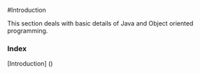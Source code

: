 #Introduction

This section deals with basic details of Java and Object oriented programming.

### Index

[Introduction] ()